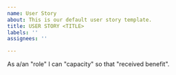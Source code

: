 ```yaml
---
name: User Story
about: This is our default user story template.
title: USER STORY <TITLE>
labels: ''
assignees: ''

---
```


As a/an "role" I can "capacity" so that "received benefit".
